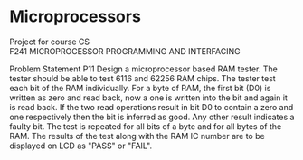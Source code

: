 # Microprocessors

Project for course CS F241 MICROPROCESSOR PROGRAMMING AND INTERFACING

Problem Statement 
P11 Design a microprocessor based RAM tester. The tester should be able to test 6116 and  62256 RAM chips. 
The tester test each bit of the RAM individually. For a byte of RAM, the first bit (D0) is written as zero and read back, 
now a one is written into the bit and again it is read back. If the two read operations result in bit D0 to contain a zero
and one respectively then the bit is inferred as good. Any other result indicates a faulty bit. The test is repeated for 
all bits of a byte and for all bytes of the RAM. The results of the test along with the RAM IC number are to be displayed 
on LCD as "PASS" or "FAIL".
